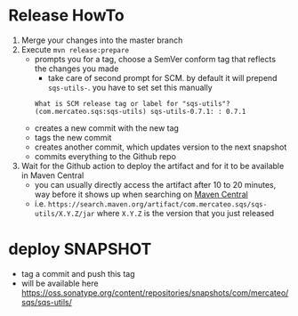 # Release HowTo

1. Merge your changes into the master branch
1. Execute `mvn release:prepare`
    - prompts you for a tag, choose a SemVer conform tag that reflects the changes you made
        - take care of second prompt for SCM. by default it will prepend `sqs-utils-`. you have to set set this manually
        ```
        What is SCM release tag or label for "sqs-utils"? (com.mercateo.sqs:sqs-utils) sqs-utils-0.7.1: : 0.7.1
        ```
    - creates a new commit with the new tag
    - tags the new commit
    - creates another commit, which updates version to the next snapshot
    - commits everything to the Github repo
1. Wait for the Github action to deploy the artifact and for it to be available in Maven Central
    - you can usually directly access the artifact after 10 to 20 minutes, way before it shows up when searching on [Maven Central](https://search.maven.org/)
    - i.e. `https://search.maven.org/artifact/com.mercateo.sqs/sqs-utils/X.Y.Z/jar` where `X.Y.Z` is the version that you just released

# deploy SNAPSHOT

* tag a commit and push this tag
* will be available here https://oss.sonatype.org/content/repositories/snapshots/com/mercateo/sqs/sqs-utils/
